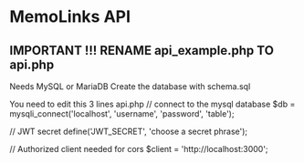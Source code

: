 # MemoLinks API

## IMPORTANT !!! RENAME api_example.php TO api.php

Needs MySQL or MariaDB
Create the database with schema.sql

You need to edit this 3 lines api.php
// connect to the mysql database
$db = mysqli_connect('localhost', 'username', 'password', 'table');

// JWT secret
define('JWT_SECRET', 'choose a secret phrase');

// Authorized client needed for cors
$client = 'http://localhost:3000';
